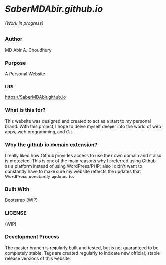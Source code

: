 # _SaberMDAbir.github.io_

###### (Work in progress)

### Author
MD Abir A. Choudhury

### Purpose
A Personal Website

### URL
https://SaberMDAbir.github.io

### What is this for?
This website was designed and created to act as a start to my personal brand. With this project, I hope to delve myself deeper into the world of web apps, web programming, and Git.

### Why the github.io domain extension?
I really liked how Github provides access to use their own domain and it also is protected. This is one of the main reasons why I preferred using Github as a platform instead of using WordPress/PHP; also I didn't want to constantly have to make sure my website reflects the updates that WordPress constantly updates to.

### Built With
Bootstrap
(WIP)

### LICENSE
(WIP)

### Development Process
The master branch is regularly built and tested, but is not guaranteed to be completely stable. Tags are created regularly to indicate new official, stable release versions of this website.
